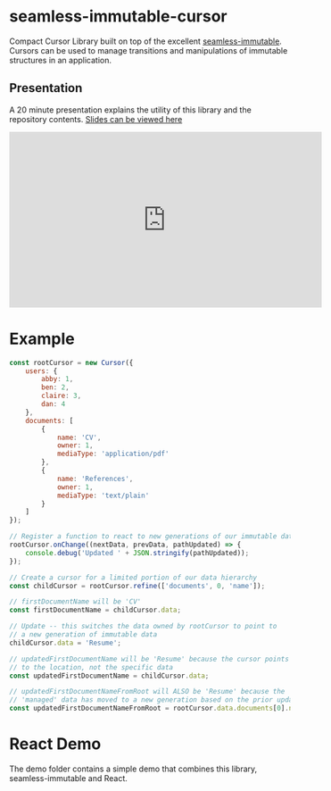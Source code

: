 # seamless-immutable-cursor
Compact Cursor Library built on top of the excellent [seamless-immutable][seamless-immutable-github].
Cursors can be used to manage transitions and manipulations of immutable structures in an application.

## Presentation
A 20 minute presentation explains the utility of this library and the repository contents. [Slides can be viewed here](https://rawgit.com/MartinSnyder/seamless-immutable-cursor/master/presentation/index.html)
<iframe width="560" height="315" src="https://www.youtube.com/embed/wQy5vxzNdV0" frameborder="0" allowfullscreen></iframe>

# Example
```javascript
const rootCursor = new Cursor({
    users: {
        abby: 1,
        ben: 2,
        claire: 3,
        dan: 4
    },
    documents: [
        {
            name: 'CV',
            owner: 1,
            mediaType: 'application/pdf'
        },
        {
            name: 'References',
            owner: 1,
            mediaType: 'text/plain'
        }
    ]
});

// Register a function to react to new generations of our immutable data
rootCursor.onChange((nextData, prevData, pathUpdated) => {
    console.debug('Updated ' + JSON.stringify(pathUpdated));
});

// Create a cursor for a limited portion of our data hierarchy
const childCursor = rootCursor.refine(['documents', 0, 'name']);

// firstDocumentName will be 'CV'
const firstDocumentName = childCursor.data;

// Update -- this switches the data owned by rootCursor to point to
// a new generation of immutable data
childCursor.data = 'Resume';

// updatedFirstDocumentName will be 'Resume' because the cursor points
// to the location, not the specific data
const updatedFirstDocumentName = childCursor.data;

// updatedFirstDocumentNameFromRoot will ALSO be 'Resume' because the
// 'managed' data has moved to a new generation based on the prior update
const updatedFirstDocumentNameFromRoot = rootCursor.data.documents[0].name;
```

# React Demo
The demo folder contains a simple demo that combines this library, seamless-immutable and React.

[seamless-immutable-github]: https://github.com/rtfeldman/seamless-immutable